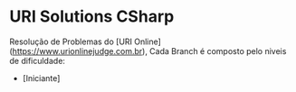 # URI Solutions CSharp
Resolução de Problemas do [URI Online] (https://www.urionlinejudge.com.br), Cada Branch é composto pelo niveis de
dificuldade:

* [Iniciante]
